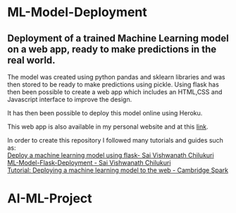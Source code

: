# ML-Model-Deployment
## Deployment of a trained Machine Learning model on a web app, ready to make predictions in the real world.

The model was created using python pandas and sklearn libraries and was then stored to be ready to make predictions using pickle.
Using flask has then been possible to create a web app which includes an HTML,CSS and Javascript interface to improve the design. <br>

It has then been possible to deploy this model online using Heroku. <br>

This web app is also available in my personal website and at this 
[link](https://pierpaolo28.github.io/Projects/flask.html). <br> 

In order to create this repository I followed many tutorials and guides such as: <br>
[Deploy a machine learning model using flask- Sai Vishwanath Chilukuri](https://hackernoon.com/deploy-a-machine-learning-model-using-flask-da580f84e60c) <br>
[ML-Model-Flask-Deployment - Sai Vishwanath Chilukuri](https://github.com/saivishwanathchilukuri1/AI-ML-Project/AI-ML-Project) <br>
[Tutorial: Deploying a machine learning model to the web - Cambridge Spark](https://blog.cambridgespark.com/deploying-a-machine-learning-model-to-the-web-725688b851c7)


# AI-ML-Project
